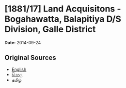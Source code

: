 # [1881/17] Land Acquisitons - Bogahawatta, Balapitiya D/S Division, Galle District

**Date:** 2014-09-24

## Original Sources

- [English](https://documents.gov.lk/view/extra-gazettes/2014/9/1881-17_E.pdf)
- [සිංහල](https://documents.gov.lk/view/extra-gazettes/2014/9/1881-17_S.pdf)
- [தமிழ்](https://documents.gov.lk/view/extra-gazettes/2014/9/1881-17_T.pdf)
